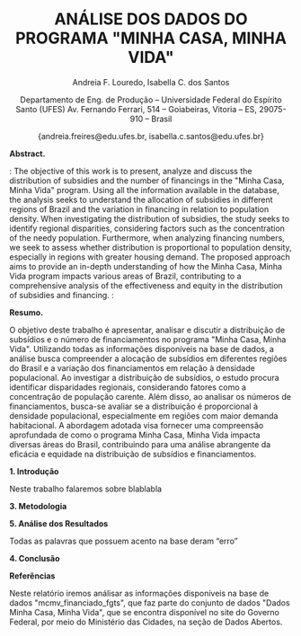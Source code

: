 <h1 align="center"> ANÁLISE DOS DADOS DO PROGRAMA "MINHA CASA, MINHA VIDA" </h1> 

<p align="center"> 
Andreia F. Louredo, Isabella C. dos Santos
</p>
<p align="center"> 
Departamento de Eng. de Produção – Universidade Federal do Espírito Santo (UFES)
Av. Fernando Ferrari, 514 – Goiabeiras, Vitoria – ES, 29075-910 – Brasil
</p>
<p align="center"> 
{andreia.freires@edu.ufes.br, isabella.c.santos@edu.ufes.br}
</p>


**Abstract.**

: The objective of this work is to present, analyze and discuss the distribution of subsidies and the number of financings in the "Minha Casa, Minha Vida" program. Using all the information available in the database, the analysis seeks to understand the allocation of subsidies in different regions of Brazil and the variation in financing in relation to population density.
When investigating the distribution of subsidies, the study seeks to identify regional disparities, considering factors such as the concentration of the needy population. Furthermore, when analyzing financing numbers, we seek to assess whether distribution is proportional to population density, especially in regions with greater housing demand.
The proposed approach aims to provide an in-depth understanding of how the Minha Casa, Minha Vida program impacts various areas of Brazil, contributing to a comprehensive analysis of the effectiveness and equity in the distribution of subsidies and financing. :


**Resumo.** 

O objetivo deste trabalho é apresentar, analisar e discutir a distribuição de subsídios e o número de financiamentos no programa "Minha Casa, Minha Vida". Utilizando todas as informações disponíveis na base de dados, a análise busca compreender a alocação de subsídios em diferentes regiões do Brasil e a variação dos financiamentos em relação à densidade populacional. Ao investigar a distribuição de subsídios, o estudo procura identificar disparidades regionais, considerando fatores como a concentração de população carente. Além disso, ao analisar os números de financiamentos, busca-se avaliar se a distribuição é proporcional à densidade populacional, especialmente em regiões com maior demanda habitacional. A abordagem adotada visa fornecer uma compreensão aprofundada de como o programa Minha Casa, Minha Vida impacta diversas áreas do Brasil, contribuindo para uma análise abrangente da eficácia e equidade na distribuição de subsídios e financiamentos.


**1.	Introdução**
   
Neste trabalho falaremos sobre blablabla 


**3.	Metodologia**

   
**5.	Análise dos Resultados**

Todas as palavras que possuem acento na base deram “erro”

**4.	Conclusão**

   
**Referências**



Neste relatório iremos análisar as informações disponíveis na base de dados "mcmv_financiado_fgts", que faz parte do conjunto de dados "Dados Minha Casa, Minha Vida", que se encontra disponível no site do Governo Federal, por meio do Ministério das Cidades, na seção de Dados Abertos.





